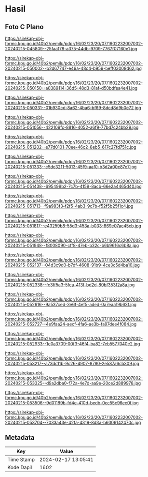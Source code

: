 # Hasil

## Foto C Plano

https://sirekap-obj-formc.kpu.go.id/40b2/pemilu/pdpr/16/02/23/20/07/1602232007002-20240215-045809--25faa178-a375-44db-9709-7767f07160e1.jpg

https://sirekap-obj-formc.kpu.go.id/40b2/pemilu/pdpr/16/02/23/20/07/1602232007002-20240215-050002--b2d67747-e49a-48c4-b959-beff03008d62.jpg

https://sirekap-obj-formc.kpu.go.id/40b2/pemilu/pdpr/16/02/23/20/07/1602232007002-20240215-050150--a0389114-36d5-48d3-81af-d50bdfea4e41.jpg

https://sirekap-obj-formc.kpu.go.id/40b2/pemilu/pdpr/16/02/23/20/07/1602232007002-20240215-050331--01b930cd-8a62-4ba6-bf69-8dcd8d9b0e72.jpg

https://sirekap-obj-formc.kpu.go.id/40b2/pemilu/pdpr/16/02/23/20/07/1602232007002-20240215-051056--422109fc-8816-4052-a6f9-77bd7c24bb29.jpg

https://sirekap-obj-formc.kpu.go.id/40b2/pemilu/pdpr/16/02/23/20/07/1602232007002-20240215-051202--e77d0101-70ee-46c2-8eb5-617c27fd751c.jpg

https://sirekap-obj-formc.kpu.go.id/40b2/pemilu/pdpr/16/02/23/20/07/1602232007002-20240215-051333--c5dc3211-5013-45f9-aaf0-b3d2a00c87c7.jpg

https://sirekap-obj-formc.kpu.go.id/40b2/pemilu/pdpr/16/02/23/20/07/1602232007002-20240215-051438--695499b2-7c7b-4159-8acb-66e2a4465d40.jpg

https://sirekap-obj-formc.kpu.go.id/40b2/pemilu/pdpr/16/02/23/20/07/1602232007002-20240215-051713--f9a983f3-f2f5-4ab3-9c7b-f52f5b25f1c4.jpg

https://sirekap-obj-formc.kpu.go.id/40b2/pemilu/pdpr/16/02/23/20/07/1602232007002-20240215-051817--e43259b8-55d3-453a-b033-869e07ac45cb.jpg

https://sirekap-obj-formc.kpu.go.id/40b2/pemilu/pdpr/16/02/23/20/07/1602232007002-20240215-051948--f8008090-cff8-47eb-b32c-b6b9616c6b8a.jpg

https://sirekap-obj-formc.kpu.go.id/40b2/pemilu/pdpr/16/02/23/20/07/1602232007002-20240215-052137--04d3c9d0-b7df-4608-91b9-4ce3c5d4ba10.jpg

https://sirekap-obj-formc.kpu.go.id/40b2/pemilu/pdpr/16/02/23/20/07/1602232007002-20240215-052338--fc3ff5a3-5fea-413f-bd2d-80bf353f2a8a.jpg

https://sirekap-obj-formc.kpu.go.id/40b2/pemilu/pdpr/16/02/23/20/07/1602232007002-20240215-052616--9a537ced-3e6f-4ef5-aded-0a7eaa19b63f.jpg

https://sirekap-obj-formc.kpu.go.id/40b2/pemilu/pdpr/16/02/23/20/07/1602232007002-20240215-052727--4e9faa24-aecf-4fa6-ae3b-fa97dee4f084.jpg

https://sirekap-obj-formc.kpu.go.id/40b2/pemilu/pdpr/16/02/23/20/07/1602232007002-20240215-052933--1e0a3709-00f3-46f4-ba82-7eb5577040e2.jpg

https://sirekap-obj-formc.kpu.go.id/40b2/pemilu/pdpr/16/02/23/20/07/1602232007002-20240215-053217--a73dc11b-9c26-4907-8780-2e587a6cb309.jpg

https://sirekap-obj-formc.kpu.go.id/40b2/pemilu/pdpr/16/02/23/20/07/1602232007002-20240215-053325--d9a2dba0-f72a-4e7d-aa9e-20ce2d889978.jpg

https://sirekap-obj-formc.kpu.go.id/40b2/pemilu/pdpr/16/02/23/20/07/1602232007002-20240215-053506--9d01189b-fd4e-410d-bedb-0cc55c96ec0f.jpg

https://sirekap-obj-formc.kpu.go.id/40b2/pemilu/pdpr/16/02/23/20/07/1602232007002-20240215-053704--7033a43e-42fa-4319-8d3a-b6009142470c.jpg


## Metadata

| Key        | Value               |
| ---------- | ------------------- |
| Time Stamp | 2024-02-17 13:05:41 |
| Kode Dapil | 1602                |



